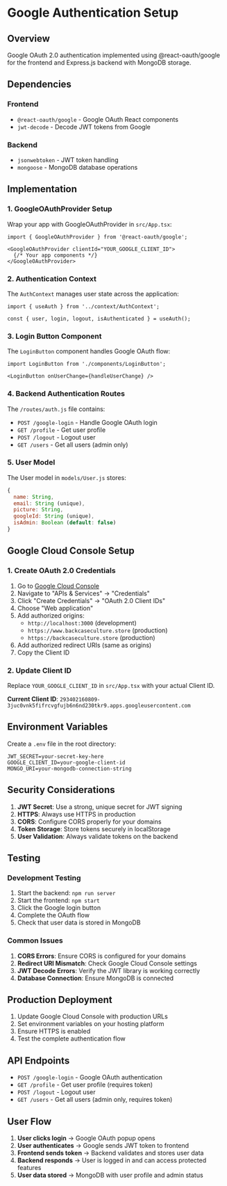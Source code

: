 # Google Authentication Setup

## Overview
Google OAuth 2.0 authentication implemented using @react-oauth/google for the frontend and Express.js backend with MongoDB storage.

## Dependencies

### Frontend
- `@react-oauth/google` - Google OAuth React components
- `jwt-decode` - Decode JWT tokens from Google

### Backend
- `jsonwebtoken` - JWT token handling
- `mongoose` - MongoDB database operations

## Implementation

### 1. GoogleOAuthProvider Setup
Wrap your app with GoogleOAuthProvider in `src/App.tsx`:

```tsx
import { GoogleOAuthProvider } from '@react-oauth/google';

<GoogleOAuthProvider clientId="YOUR_GOOGLE_CLIENT_ID">
  {/* Your app components */}
</GoogleOAuthProvider>
```

### 2. Authentication Context
The `AuthContext` manages user state across the application:

```tsx
import { useAuth } from '../context/AuthContext';

const { user, login, logout, isAuthenticated } = useAuth();
```

### 3. Login Button Component
The `LoginButton` component handles Google OAuth flow:

```tsx
import LoginButton from './components/LoginButton';

<LoginButton onUserChange={handleUserChange} />
```

### 4. Backend Authentication Routes
The `/routes/auth.js` file contains:

- `POST /google-login` - Handle Google OAuth login
- `GET /profile` - Get user profile
- `POST /logout` - Logout user
- `GET /users` - Get all users (admin only)

### 5. User Model
The User model in `models/User.js` stores:

```javascript
{
  name: String,
  email: String (unique),
  picture: String,
  googleId: String (unique),
  isAdmin: Boolean (default: false)
}
```

## Google Cloud Console Setup

### 1. Create OAuth 2.0 Credentials
1. Go to [Google Cloud Console](https://console.cloud.google.com/)
2. Navigate to "APIs & Services" → "Credentials"
3. Click "Create Credentials" → "OAuth 2.0 Client IDs"
4. Choose "Web application"
5. Add authorized origins:
   - `http://localhost:3000` (development)
   - `https://www.backcaseculture.store` (production)
   - `https://backcaseculture.store` (production)
6. Add authorized redirect URIs (same as origins)
7. Copy the Client ID

### 2. Update Client ID
Replace `YOUR_GOOGLE_CLIENT_ID` in `src/App.tsx` with your actual Client ID.

**Current Client ID**: `293402160809-3juc0vnk5fifrcvgfujb6n6nd230tkr9.apps.googleusercontent.com`

## Environment Variables

Create a `.env` file in the root directory:

```env
JWT_SECRET=your-secret-key-here
GOOGLE_CLIENT_ID=your-google-client-id
MONGO_URI=your-mongodb-connection-string
```

## Security Considerations

1. **JWT Secret**: Use a strong, unique secret for JWT signing
2. **HTTPS**: Always use HTTPS in production
3. **CORS**: Configure CORS properly for your domains
4. **Token Storage**: Store tokens securely in localStorage
5. **User Validation**: Always validate tokens on the backend

## Testing

### Development Testing
1. Start the backend: `npm run server`
2. Start the frontend: `npm start`
3. Click the Google login button
4. Complete the OAuth flow
5. Check that user data is stored in MongoDB

### Common Issues

1. **CORS Errors**: Ensure CORS is configured for your domains
2. **Redirect URI Mismatch**: Check Google Cloud Console settings
3. **JWT Decode Errors**: Verify the JWT library is working correctly
4. **Database Connection**: Ensure MongoDB is connected

## Production Deployment

1. Update Google Cloud Console with production URLs
2. Set environment variables on your hosting platform
3. Ensure HTTPS is enabled
4. Test the complete authentication flow

## API Endpoints

- `POST /google-login` - Google OAuth authentication
- `GET /profile` - Get user profile (requires token)
- `POST /logout` - Logout user
- `GET /users` - Get all users (admin only, requires token)

## User Flow

1. **User clicks login** → Google OAuth popup opens
2. **User authenticates** → Google sends JWT token to frontend
3. **Frontend sends token** → Backend validates and stores user data
4. **Backend responds** → User is logged in and can access protected features
5. **User data stored** → MongoDB with user profile and admin status 